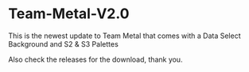 # Team-Metal-V2.0
This is the newest update to Team Metal that comes with a Data Select Background and S2 &amp; S3 Palettes

Also check the releases for the download, thank you.
